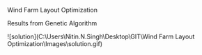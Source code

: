 Wind Farm Layout Optimization

Results from Genetic Algorithm

![solution](C:\Users\Nitin.N.Singh\Desktop\GIT\Wind Farm Layout Optimization\Images\solution.gif)
